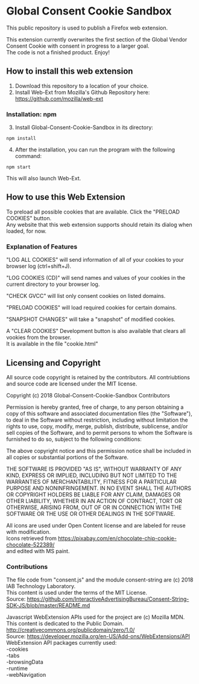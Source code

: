  # Global Consent Cookie Sandbox

 This public repository is used to publish a Firefox web extension.
 
 This extension currently overwrites the first section of the Global Vendor Consent Cookie with consent in progress to a larger goal.<br />
 The code is not a finished product. Enjoy!
 
 ## How to install this web extension
 
 1. Download this repository to a location of your choice.
 2. Install Web-Ext from Mozilla's Github Repository here: https://github.com/mozilla/web-ext
 
 ### Installation: npm
 
 3. Install Global-Consent-Cookie-Sandbox in its directory:
 ```
 npm install
 ```
 4. After the installation, you can run the program with the following command:
 ```
 npm start
 ```
 This will also launch Web-Ext.
 
 ## How to use this Web Extension
 
 To preload all possible cookies that are available. Click the "PRELOAD COOKIES" button.<br /> 
 Any website that this web extension supports should retain its dialog when loaded, for now.
 
 ### Explanation of Features
 
 "LOG ALL COOKIES" will send information of all of your cookies to your browser log (ctrl+shift+J).
 
 "LOG COOKIES (CD)" will send names and values of your cookies in the current directory to your browser log.
 
 "CHECK GVCC" will list only consent cookies on listed domains.
 
 "PRELOAD COOKIES" will load required cookies for certain domains.
 
 "SNAPSHOT CHANGES" will take a "snapshot" of modified cookies.
 
 A "CLEAR COOKIES" Development button is also available that clears all vookies from the browser.<br />
 It is available in the file "cookie.html"
 
 ## Licensing and Copyright
 
 All source code copyright is retained by the contributors. All contriubtions and source code are licensed under the MIT license. 
 
 Copyright (c) 2018 Global-Consent-Cookie-Sandbox Contributors

 Permission is hereby granted, free of charge, to any person obtaining a copy of this software and associated documentation files (the "Software"), to deal in the Software without restriction, including without limitation the rights to use, copy, modify, merge, publish, distribute, sublicense, and/or sell copies of the Software, and to permit persons to whom the Software is furnished to do so, subject to the following conditions:

 The above copyright notice and this permission notice shall be included in all copies or substantial portions of the Software.

 THE SOFTWARE IS PROVIDED "AS IS", WITHOUT WARRANTY OF ANY KIND, EXPRESS OR IMPLIED, INCLUDING BUT NOT LIMITED TO THE WARRANTIES OF MERCHANTABILITY, FITNESS FOR A PARTICULAR PURPOSE AND NONINFRINGEMENT. IN NO EVENT SHALL THE AUTHORS OR COPYRIGHT HOLDERS BE LIABLE FOR ANY CLAIM, DAMAGES OR OTHER LIABILITY, WHETHER IN AN ACTION OF CONTRACT, TORT OR OTHERWISE, ARISING FROM, OUT OF OR IN CONNECTION WITH THE SOFTWARE OR THE USE OR OTHER DEALINGS IN THE SOFTWARE.
 
 All icons are used under Open Content license and are labeled for reuse with modification. <br />
 Icons retrieved from https://pixabay.com/en/chocolate-chip-cookie-chocolate-522389/ <br />
 and edited with MS paint.
 
 ### Contributions
 
  The file code from "consent.js" and the module consent-string are (c) 2018 IAB Technology Laboratory.<br />
  This content is used under the terms of the MIT License.<br />
  Source: https://github.com/InteractiveAdvertisingBureau/Consent-String-SDK-JS/blob/master/README.md
  
  Javascript WebExtension APIs used for the project are (c) Mozilla MDN.<br />
  This content is dedicated to the Public Domain.  http://creativecommons.org/publicdomain/zero/1.0/<br />
  Source: https://developer.mozilla.org/en-US/Add-ons/WebExtensions/API<br /> 
  WebExtension API packages currently used:<br />
   -cookies<br />
   -tabs<br />
   -browsingData<br />
   -runtime<br />
   -webNavigation
